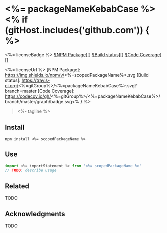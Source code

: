 # <%= packageNameKebabCase %><% if (gitHost.includes('github.com')) { %>
<%= licenseBadge %>
[![NPM Package][]](https://npmjs.org/package/<%=scopedPackageName%>)
[![Build status][]](https://travis-ci.org/<%=gitGroup%>/<%=packageNameKebabCase%>)
[![Code Coverage][]](https://codecov.io/gh/<%=gitGroup%>/<%=packageNameKebabCase%>)

<%= licenseUrl %>
[NPM Package]: https://img.shields.io/npm/v/<%=scopedPackageName%>.svg
[Build status]: https://travis-ci.org/<%=gitGroup%>/<%=packageNameKebabCase%>.svg?branch=master
[Code Coverage]: https://codecov.io/gh/<%=gitGroup%>/<%=packageNameKebabCase%>/branch/master/graph/badge.svg<% } %>

> <%- tagline %>

## Install

``` shell
npm install <%= scopedPackageName %>
```

## Use

``` typescript
import <%= importStatement %> from '<%= scopedPackageName %>'
// TODO: describe usage
```

## Related

TODO

## Acknowledgments

TODO
